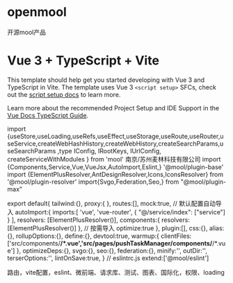 # openmool
开源mool产品
# Vue 3 + TypeScript + Vite

This template should help get you started developing with Vue 3 and TypeScript in Vite. The template uses Vue 3 `<script setup>` SFCs, check out the [script setup docs](https://v3.vuejs.org/api/sfc-script-setup.html#sfc-script-setup) to learn more.

Learn more about the recommended Project Setup and IDE Support in the [Vue Docs TypeScript Guide](https://vuejs.org/guide/typescript/overview.html#project-setup).


import {useStore,useLoading,useRefs,useEffect,useStorage,useRoute,useRouter,useService,createWebHashHistory,createWebHistory,createSearchParams,useSearchParams
,type IConfig, IRootKeys, IUrlConfig, createServiceWithModules
} from 'mool'
南京/苏州麦林科技有限公司
import {Components,Service,Vue,VueJsx,AutoImport,Eslint,} '@mool/plugin-base'
import {ElementPlusResolver,AntDesignResolver,Icons,IconsResolver} from '@mool/plugin-resolver'
import{Svgo,Federation,Seo,} from "@mool/plugin-max"

export default{
 tailwind:{},
 proxy:{
 },
 routes:[],
 mock:true,
// 默认配置自动导入
 autoImport:{
      imports:[
    	'vue',
	'vue-router',
          	{
                 "@/service/index": ["service"]
	}
      ],
      resolvers: [ElementPlusResolver()],
      components:{
        resolvers: [ElementPlusResolver()]
      },
      // 按需导入
      optimize:true
 },
 plugin:[],
 css:{},
 alias:{},
 rollupOptions:{},
 define:{},
 devtool:true,
 warmup:{
     clientFiles:['src/components/**/*.vue','src/pages/pushTaskManager/components/**/*.vue']
 },
 optimizeDeps:{},
 svgo:{},
 seo:{},
 federation:{},
 minify:'',
 outDir:'',
 terserOptions:'',
 lintOnSave:true,
}
// eslintrc.js
extend:['@mool/eslint']

路由，vite配置，eslint、微前端、请求库、测试、图表、国际化，权限、loading
